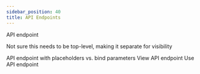```yaml
---
sidebar_position: 40
title: API Endpoints
---
```



API endpoint

Not sure this needs to be top-level, making it separate for visibility

API endpoint with placeholders vs. bind parameters
View API endpoint
Use API endpoint